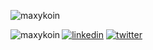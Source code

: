 <p><img align="left" src="https://github-readme-stats.vercel.app/api?username=maxykoin&show_icons=true&theme=merko&count_private=true&locale=en" alt="maxykoin" /></p>
<br>
<p><img align="left" src="https://github-readme-stats.vercel.app/api/top-langs/?username=maxykoin&layout=compact&theme=merko&count_private=true)](https://github.com/anuraghazra/github-readme-stats" alt="maxykoin" /></p>

[![linkedin](https://img.shields.io/badge/linkedin-0A66C2?style=for-the-badge&logo=linkedin&logoColor=white)](www.linkedin.com/in/nina-cunha-0a9a90235)
[![twitter](https://img.shields.io/badge/instagram-5B51D8?style=for-the-badge&logo=instagram&logoColor=white)](https://twitter.com/)
